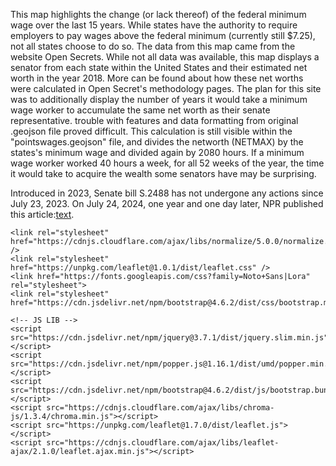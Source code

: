 This map highlights the change (or lack thereof) of the federal minimum wage over the last 15 years. While states have the authority to require employers to pay wages above the federal minimum (currently still $7.25), not all states choose to do so.
The data from this map came from the website Open Secrets. While not all data was available, this map displays a senator from each state within the United States and their estimated net worth in the year 2018. More can be found about how these net worths were calculated in Open Secret's methodology pages. 
The plan for this site was to additionally display the number of years it would take a minimum wage worker to accumulate the same net worth as their senate representative. trouble with features and data formatting from original .geojson file proved difficult. This calculation is still visible within the "pointswages.geojson" file, and divides the networth (NETMAX) by the states's minimum wage and divided again by 2080 hours. If a minimum wage worker worked 40 hours a week, for all 52 weeks of the year, the time it would take to acquire the wealth some senators have may be surprising. 

Introduced in 2023, Senate bill S.2488 has not undergone any actions since July 23, 2023. On July 24, 2024, one year and one day later, NPR published this article:[text](https://www.npr.org/2024/07/24/nx-s1-5050573/federal-minimum-wage-increase-15-year-anniversary).

   <!-- CSS LIB-->
    <link rel="stylesheet" href="https://cdnjs.cloudflare.com/ajax/libs/normalize/5.0.0/normalize.css" />
    <link rel="stylesheet" href="https://unpkg.com/leaflet@1.0.1/dist/leaflet.css" />
    <link href="https://fonts.googleapis.com/css?family=Noto+Sans|Lora" rel="stylesheet">
    <link rel="stylesheet" href="https://cdn.jsdelivr.net/npm/bootstrap@4.6.2/dist/css/bootstrap.min.css">

    <!-- JS LIB -->
    <script src="https://cdn.jsdelivr.net/npm/jquery@3.7.1/dist/jquery.slim.min.js"></script>
    <script src="https://cdn.jsdelivr.net/npm/popper.js@1.16.1/dist/umd/popper.min.js"></script>
    <script src="https://cdn.jsdelivr.net/npm/bootstrap@4.6.2/dist/js/bootstrap.bundle.min.js"></script>
    <script src="https://cdnjs.cloudflare.com/ajax/libs/chroma-js/1.3.4/chroma.min.js"></script>
    <script src="https://unpkg.com/leaflet@1.7.0/dist/leaflet.js"></script>
    <script src="https://cdnjs.cloudflare.com/ajax/libs/leaflet-ajax/2.1.0/leaflet.ajax.min.js"></script>